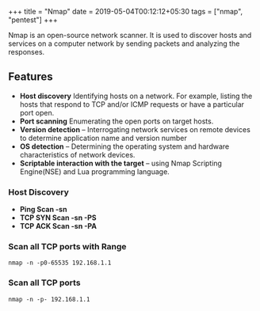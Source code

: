 +++
title = "Nmap"
date = 2019-05-04T00:12:12+05:30
tags = ["nmap", "pentest"]
+++

Nmap is an open-source network scanner. It is used to discover hosts and services on a computer network by sending packets and analyzing the responses.
## Features
* **Host discovery** Identifying hosts on a network. For example, listing the hosts that respond to TCP and/or ICMP requests or have a particular port open.
* **Port scanning** Enumerating the open ports on target hosts.
* **Version detection** – Interrogating network services on remote devices to determine application name and version number
* **OS detection** – Determining the operating system and hardware characteristics of network devices.
* **Scriptable interaction with the target** – using Nmap Scripting Engine(NSE) and Lua programming language.


### Host Discovery

* **Ping Scan -sn**
* **TCP SYN Scan -sn -PS**
* **TCP ACK Scan -sn -PA**



### Scan all TCP ports with Range
```
nmap -n -p0-65535 192.168.1.1
```

### Scan all TCP ports
```
nmap -n -p- 192.168.1.1
```
